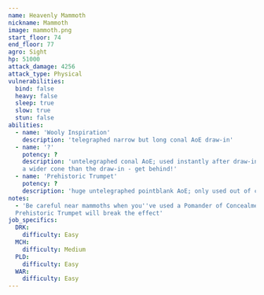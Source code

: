 ```yaml
---
name: Heavenly Mammoth
nickname: Mammoth
image: mammoth.png
start_floor: 74
end_floor: 77
agro: Sight
hp: 51000
attack_damage: 4256
attack_type: Physical
vulnerabilities:
  bind: false
  heavy: false
  sleep: true
  slow: true
  stun: false
abilities:
  - name: 'Wooly Inspiration'
    description: 'telegraphed narrow but long conal AoE draw-in'
  - name: '?'
    potency: ?
    description: 'untelegraphed conal AoE; used instantly after draw-in, but is
    a wider cone than the draw-in - get behind!'
  - name: 'Prehistoric Trumpet'
    potency: ?
    description: 'huge untelegraphed pointblank AoE; only used out of combat'
notes:
  - 'Be careful near mammoths when you''ve used a Pomander of Concealment, as
  Prehistoric Trumpet will break the effect'
job_specifics:
  DRK:
    difficulty: Easy
  MCH:
    difficulty: Medium
  PLD:
    difficulty: Easy
  WAR:
    difficulty: Easy
---
```

